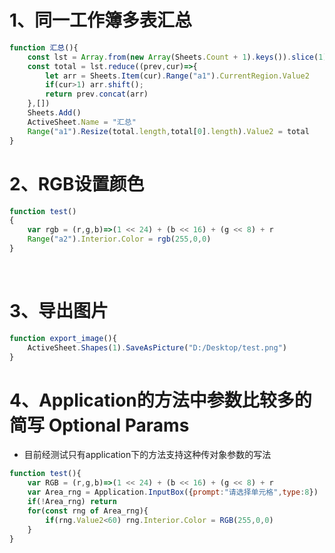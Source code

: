 # 1、同一工作簿多表汇总

```javascript
function 汇总(){
	const lst = Array.from(new Array(Sheets.Count + 1).keys()).slice(1)
	const total = lst.reduce((prev,cur)=>{
		let arr = Sheets.Item(cur).Range("a1").CurrentRegion.Value2
		if(cur>1) arr.shift();
		return prev.concat(arr)
	},[])
	Sheets.Add()
	ActiveSheet.Name = "汇总"
	Range("a1").Resize(total.length,total[0].length).Value2 = total
}
```

# 2、RGB设置颜色

```javascript
function test()
{
	var rgb = (r,g,b)=>(1 << 24) + (b << 16) + (g << 8) + r
	Range("a2").Interior.Color = rgb(255,0,0)
}
```

<br>

# 3、导出图片
```javascript
function export_image(){
	ActiveSheet.Shapes(1).SaveAsPicture("D:/Desktop/test.png")
}
```


# 4、Application的方法中参数比较多的简写 Optional Params
- 目前经测试只有application下的方法支持这种传对象参数的写法
```javascript
function test(){
	var RGB = (r,g,b)=>(1 << 24) + (b << 16) + (g << 8) + r
	var Area_rng = Application.InputBox({prompt:"请选择单元格",type:8})
	if(!Area_rng) return
	for(const rng of Area_rng){
		if(rng.Value2<60) rng.Interior.Color = RGB(255,0,0)
	}
}
```

